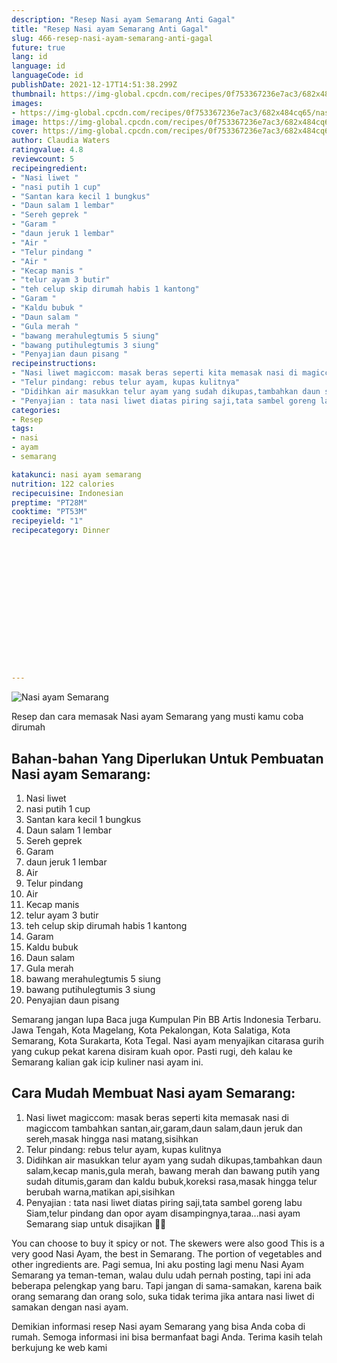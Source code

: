 ```yaml
---
description: "Resep Nasi ayam Semarang Anti Gagal"
title: "Resep Nasi ayam Semarang Anti Gagal"
slug: 466-resep-nasi-ayam-semarang-anti-gagal
future: true
lang: id
language: id
languageCode: id
publishDate: 2021-12-17T14:51:38.299Z 
thumbnail: https://img-global.cpcdn.com/recipes/0f753367236e7ac3/682x484cq65/nasi-ayam-semarang-foto-resep-utama.webp
images:
- https://img-global.cpcdn.com/recipes/0f753367236e7ac3/682x484cq65/nasi-ayam-semarang-foto-resep-utama.webp
image: https://img-global.cpcdn.com/recipes/0f753367236e7ac3/682x484cq65/nasi-ayam-semarang-foto-resep-utama.webp
cover: https://img-global.cpcdn.com/recipes/0f753367236e7ac3/682x484cq65/nasi-ayam-semarang-foto-resep-utama.webp
author: Claudia Waters
ratingvalue: 4.8
reviewcount: 5
recipeingredient:
- "Nasi liwet "
- "nasi putih 1 cup"
- "Santan kara kecil 1 bungkus"
- "Daun salam 1 lembar"
- "Sereh geprek "
- "Garam "
- "daun jeruk 1 lembar"
- "Air "
- "Telur pindang "
- "Air "
- "Kecap manis "
- "telur ayam 3 butir"
- "teh celup skip dirumah habis 1 kantong"
- "Garam "
- "Kaldu bubuk "
- "Daun salam "
- "Gula merah "
- "bawang merahulegtumis 5 siung"
- "bawang putihulegtumis 3 siung"
- "Penyajian daun pisang "
recipeinstructions:
- "Nasi liwet magiccom: masak beras seperti kita memasak nasi di magiccom tambahkan santan,air,garam,daun salam,daun jeruk dan sereh,masak hingga nasi matang,sisihkan"
- "Telur pindang: rebus telur ayam, kupas kulitnya"
- "Didihkan air masukkan telur ayam yang sudah dikupas,tambahkan daun salam,kecap manis,gula merah, bawang merah dan bawang putih yang sudah ditumis,garam dan kaldu bubuk,koreksi rasa,masak hingga telur berubah warna,matikan api,sisihkan"
- "Penyajian : tata nasi liwet diatas piring saji,tata sambel goreng labu Siam,telur pindang dan opor ayam disampingnya,taraa...nasi ayam Semarang siap untuk disajikan 🤗💞"
categories:
- Resep
tags:
- nasi
- ayam
- semarang

katakunci: nasi ayam semarang 
nutrition: 122 calories
recipecuisine: Indonesian
preptime: "PT28M"
cooktime: "PT53M"
recipeyield: "1"
recipecategory: Dinner


     
    
    
    
    
    
    
    
    
    
    
      
    
---
```



![Nasi ayam Semarang](https://img-global.cpcdn.com/recipes/0f753367236e7ac3/682x484cq65/nasi-ayam-semarang-foto-resep-utama.webp)

Resep dan cara memasak  Nasi ayam Semarang yang musti kamu coba dirumah

<!--inarticleads1-->

## Bahan-bahan Yang Diperlukan Untuk Pembuatan Nasi ayam Semarang:

1. Nasi liwet 
1. nasi putih 1 cup
1. Santan kara kecil 1 bungkus
1. Daun salam 1 lembar
1. Sereh geprek 
1. Garam 
1. daun jeruk 1 lembar
1. Air 
1. Telur pindang 
1. Air 
1. Kecap manis 
1. telur ayam 3 butir
1. teh celup skip dirumah habis 1 kantong
1. Garam 
1. Kaldu bubuk 
1. Daun salam 
1. Gula merah 
1. bawang merahulegtumis 5 siung
1. bawang putihulegtumis 3 siung
1. Penyajian daun pisang 

Semarang jangan lupa Baca juga Kumpulan Pin BB Artis Indonesia Terbaru. Jawa Tengah, Kota Magelang, Kota Pekalongan, Kota Salatiga, Kota Semarang, Kota Surakarta, Kota Tegal. Nasi ayam menyajikan citarasa gurih yang cukup pekat karena disiram kuah opor. Pasti rugi, deh kalau ke Semarang kalian gak icip kuliner nasi ayam ini. 

<!--inarticleads2-->

## Cara Mudah Membuat Nasi ayam Semarang:

1. Nasi liwet magiccom: masak beras seperti kita memasak nasi di magiccom tambahkan santan,air,garam,daun salam,daun jeruk dan sereh,masak hingga nasi matang,sisihkan
1. Telur pindang: rebus telur ayam, kupas kulitnya
1. Didihkan air masukkan telur ayam yang sudah dikupas,tambahkan daun salam,kecap manis,gula merah, bawang merah dan bawang putih yang sudah ditumis,garam dan kaldu bubuk,koreksi rasa,masak hingga telur berubah warna,matikan api,sisihkan
1. Penyajian : tata nasi liwet diatas piring saji,tata sambel goreng labu Siam,telur pindang dan opor ayam disampingnya,taraa...nasi ayam Semarang siap untuk disajikan 🤗💞


You can choose to buy it spicy or not. The skewers were also good This is a very good Nasi Ayam, the best in Semarang. The portion of vegetables and other ingredients are. Pagi semua, Ini aku posting lagi menu Nasi Ayam Semarang ya teman-teman, walau dulu udah pernah posting, tapi ini ada beberapa pelengkap yang baru. Tapi jangan di sama-samakan, karena baik orang semarang dan orang solo, suka tidak terima jika antara nasi liwet di samakan dengan nasi ayam. 

Demikian informasi  resep Nasi ayam Semarang   yang bisa Anda coba di rumah. Semoga informasi ini bisa bermanfaat bagi Anda. Terima kasih telah berkujung ke web kami
